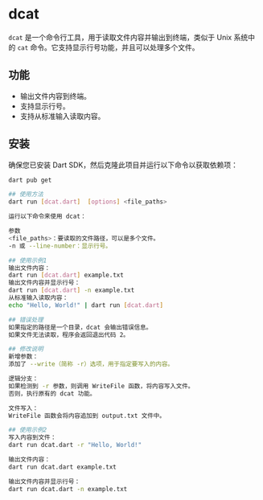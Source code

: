# dcat

`dcat` 是一个命令行工具，用于读取文件内容并输出到终端，类似于 Unix 系统中的 `cat` 命令。它支持显示行号功能，并且可以处理多个文件。

## 功能

- 输出文件内容到终端。
- 支持显示行号。
- 支持从标准输入读取内容。

## 安装

确保您已安装 Dart SDK，然后克隆此项目并运行以下命令以获取依赖项：

```bash
dart pub get

## 使用方法
dart run [dcat.dart]  [options] <file_paths>

运行以下命令来使用 dcat：

参数
<file_paths>：要读取的文件路径，可以是多个文件。
-n 或 --line-number：显示行号。

## 使用示例1
输出文件内容：
dart run [dcat.dart] example.txt
输出文件内容并显示行号：
dart run [dcat.dart] -n example.txt
从标准输入读取内容：
echo "Hello, World!" | dart run [dcat.dart]

## 错误处理
如果指定的路径是一个目录，dcat 会输出错误信息。
如果文件无法读取，程序会返回退出代码 2。

## 修改说明
新增参数：
添加了 --write（简称 -r）选项，用于指定要写入的内容。

逻辑分支：
如果检测到 -r 参数，则调用 WriteFile 函数，将内容写入文件。
否则，执行原有的 dcat 功能。

文件写入：
WriteFile 函数会将内容追加到 output.txt 文件中。

## 使用示例2
写入内容到文件：
dart run dcat.dart -r "Hello, World!"

输出文件内容：
dart run dcat.dart example.txt

输出文件内容并显示行号：
dart run dcat.dart -n example.txt